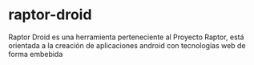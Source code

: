 # raptor-droid
Raptor Droid es una herramienta perteneciente al Proyecto Raptor, está orientada a la creación de aplicaciones android con tecnologías web de forma embebida
